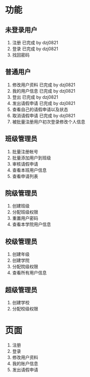 # 功能 #
## 未登录用户 ##
1. 注册 已完成 by dzj0821
2. 登录 已完成 by dzj0821
3. 找回密码

## 普通用户 ##
1. 修改用户资料 已完成 by dzj0821
2. 我的用户信息 已完成 by dzj0821
3. 登出 已完成 by dzj0821
4. 发出请假申请 已完成 by dzj0821
5. 查看自己的请假申请以及状态
6. 取消请假申请 已完成 by dzj0821
7. 被批量注册用户初次登录修改个人信息

## 班级管理员 ##
1. 批量注册帐号
2. 批量添加用户到班级
3. 审核请假申请
4. 查看本班用户信息
5. 查看申请列表

## 院级管理员 ##
1. 创建班级
2. 分配班级权限
3. 重置用户密码
4. 查看本学院用户信息

## 校级管理员 ##
1. 创建年级
2. 创建学院
3. 分配院级权限
4. 查看所有用户信息

## 超级管理员 ##
1. 创建学校
2. 分配校级权限

# 页面 #
1. 注册
2. 登录
3. 修改用户资料
4. 我的账户信息
5. 发出请假申请